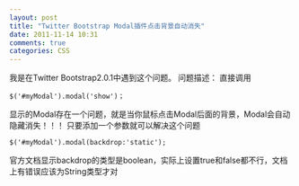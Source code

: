 ```yaml
---
layout: post
title: "Twitter Bootstrap Modal插件点击背景自动消失"
date: 2011-11-14 10:31
comments: true
categories: CSS
---
```

我是在Twitter Bootstrap2.0.1中遇到这个问题。
问题描述：
直接调用
```
$('#myModal').modal('show')；
```
显示的Modal存在一个问题，就是当你鼠标点击Modal后面的背景，Modal会自动隐藏消失！！！
只要添加一个参数就可以解决这个问题
```
$('#myModal').modal(backdrop:'static');
```
官方文档显示backdrop的类型是boolean，实际上设置true和false都不行，文档上有错误应该为String类型才对